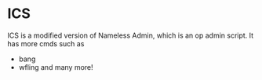 # ICS
ICS is a modified version of Nameless Admin, which is an op admin script. It has more cmds such as

- bang
- wfling
and many more!
